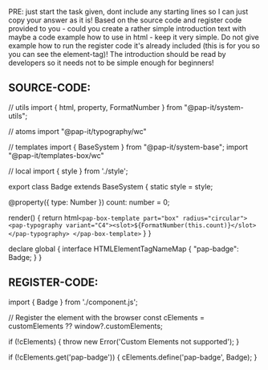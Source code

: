 PRE: just start the task given, dont include any starting lines so I can just copy your answer as it is!
 Based on the source code and register code provided to you - could you create a rather simple introduction text with maybe a code example how to use in html - keep it very simple. Do not give example how to run the register code it's already included (this is for you so you can see the element-tag)! The introduction should be read by developers so it needs not to be simple enough for beginners!

## SOURCE-CODE:
// utils 
import { html, property, FormatNumber } from "@pap-it/system-utils";

// atoms
import "@pap-it/typography/wc"

// templates
import { BaseSystem } from "@pap-it/system-base";
import "@pap-it/templates-box/wc"

// local 
import { style } from './style';

export class Badge extends BaseSystem {
  static style = style;

  @property({ type: Number }) count: number = 0;

  render() {
    return html`
            <pap-box-template part="box" radius="circular">
                <pap-typography variant="C4"><slot>${FormatNumber(this.count)}</slot></pap-typography>
            </pap-box-template>
        `
  }
}


declare global {
  interface HTMLElementTagNameMap {
    "pap-badge": Badge;
  }
}
## REGISTER-CODE:
import { Badge } from './component.js';

// Register the element with the browser
const cElements = customElements ?? window?.customElements;

if (!cElements) {
  throw new Error('Custom Elements not supported');
}

if (!cElements.get('pap-badge')) {
  cElements.define('pap-badge', Badge);
}
